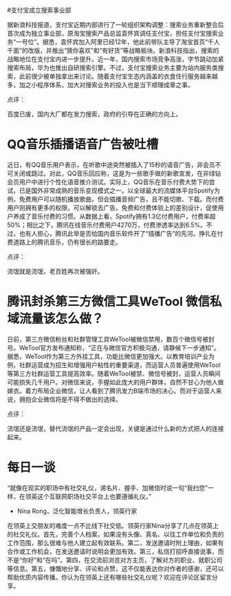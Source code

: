 #支付宝成立搜索事业部

据新浪科技报道，支付宝近期内部进行了一轮组织架构调整：搜索业务重新整合后首次成为独立事业部，原淘宝搜索产品总监袁怀宾调任支付宝，担任支付宝搜索业务“一号位”。据悉，袁怀宾加入阿里已经12年，他此前带队主导了淘宝首页“千人千面”的改版，并推出“猜你喜欢”和“有好货”等战略板块。新浪科技指出，搜索的战略地位在支付宝内进一步提升。近一年，国内搜索市场竞争高涨，字节跳动加紧搜索布局，华为也推出自研搜索引擎。不过，支付宝搜索业务主要为站内服务类搜索，此前很少被单独拿出来讨论。随着支付宝生态内涵盖的衣食住行服务越来越多，加之小程序体系，加大对搜索业务的投入也是当下顺理成章之事。

点评：

百度已废，国内大厂都在发力搜索，政府的引导在正确的方向上。

# QQ音乐插播语音广告被吐槽

近日，有QQ音乐用户表示，在听歌中途突然被插入了15秒的语音广告，非会员不可关闭或跳过。对此，QQ音乐回应称，这是为一些歌手做的新歌宣发，在非绿钻会员用户中进行个性化语音推介测试。实际上，QQ音乐在音乐付费大势下的尝试，已是国外非常成熟的音乐变现模式之一。以全球最大的流媒体平台Spotify为例，免费用户可以随机播放歌曲，但会插播音频广告，且不能切歌、下载。而付费用户则拥有更多的权限，可以解锁去广告。免费和付费体验上的差别设计，促使用户养成了音乐付费的习惯。从数据上看，Spotify拥有1.3亿付费用户，付费率超50%；相比之下，腾讯在线音乐付费用户4270万，付费渗透率达到6.5%。不过，也有人担心，腾讯此举是否给国内音乐软件开了“插播广告”的先河。挣扎在付费道路上的腾讯音乐，仍有很长的路要走。

点评： 

流氓就是流氓，老百姓再次被强奸。

# 腾讯封杀第三方微信工具WeTool 微信私域流量该怎么做？

日前，第三方微信粉丝和社群管理工具WeTool被微信禁用，数百个微信号被封号。WeTool官方发布通知称，“正在与微信官方积极沟通，请静候下一步通知”。据悉，WeTool作为第三方外挂工具，功能比微信更加强大。以教育培训产业为例，社群运营成为招生和增强用户粘性的重要渠道，而运营人员普遍使用WeTool等第三方社群运营工具提高效率。随着WeTool被禁、微信号被封，运营人员瞬间可能损失几千用户。对微信来说，手握如此庞大的用户群体，自然不甘心为他人做嫁衣。着力布局企业微信，让人看到了腾讯发力B端市场的决心。而对于运营人来说，拥抱企业微信将是不得不做出的选择。

点评： 

流氓还是流氓，替代流氓的产品一定会出现，关键是通过什么新的方式把人的连接起来。

# 每日一谈
“就像在现实的职场中有社交礼仪，递名片、握手、加微信时说一句“我扫您”一样，在领英这个互联网职场社交平台上也要遵循礼仪。”

- Nina Rong，泛化智能增长负责人，领英行家

在领英上交朋友的难度一点不比线下社交低。领英行家Nina分享了几点在领英上的社交礼仪。首先，完善个人档案，如果没有头像、真名、以往工作单位和负责的工作范围，那么很难与他人建立起有效联系。第二，发送邀请时附上理由，如果有合作或工作机会，在发送邀请时说明会更加有效。第三，私信打招呼直接说事，而不是“你好”和“在吗”。第四，在交流前浏览对方主页，了解对方的职业、就职公司等信息。第五，慷慨地分享、评论和点赞，这不仅能表达你对作者的感谢，还可以帮助优质内容传播。你认为在领英上还有哪些社交礼仪呢？欢迎在评论区留言分享。
